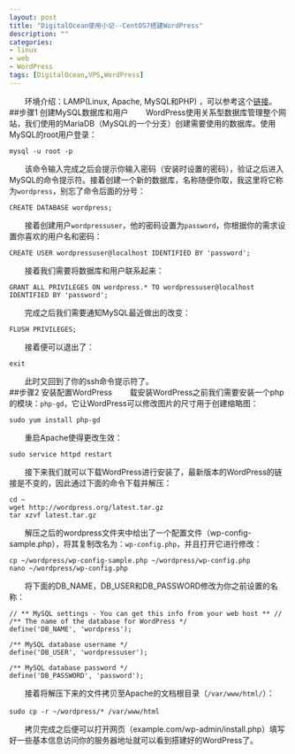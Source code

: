 ```yaml
---
layout: post
title: "DigitalOcean使用小记--CentOS7搭建WordPress"
description: ""
categories: 
- linux
- web
- WordPress
tags: [DigitalOcean,VPS,WordPress]
---
```



　　环境介绍：LAMP(Linux, Apache, MySQL和PHP) ，可以参考这个[链接](http://jeremybai.github.io/blog/2015/03/20/digitalocean-lamp/)。
##步骤1 创建MySQL数据库和用户
　　WordPress使用关系型数据库管理整个网站，我们使用的MariaDB（MySQL的一个分支）创建需要使用的数据库。使用MySQL的root用户登录：  

	mysql -u root -p
　　该命令输入完成之后会提示你输入密码（安装时设置的密码），验证之后进入MySQL的命令提示符。接着创建一个新的数据库，名称随便你取，我这里将它称为`wordpress`，别忘了命令后面的分号：  

	CREATE DATABASE wordpress;
　　接着创建用户`wordpressuser`，他的密码设置为`password`，你根据你的需求设置你喜欢的用户名和密码：  

	CREATE USER wordpressuser@localhost IDENTIFIED BY 'password';
　　接着我们需要将数据库和用户联系起来：  

	GRANT ALL PRIVILEGES ON wordpress.* TO wordpressuser@localhost IDENTIFIED BY 'password';
　　完成之后我们需要通知MySQL最近做出的改变：  

	FLUSH PRIVILEGES;
　　接着便可以退出了：  

	exit
　　此时又回到了你的ssh命令提示符了。  
##步骤2 安装配置WordPress
　　载安装WordPress之前我们需要安装一个php的模块：`php-gd`，它让WordPress可以修改图片的尺寸用于创建缩略图：  

	sudo yum install php-gd
　　重启Apache使得更改生效：  

	sudo service httpd restart
　　接下来我们就可以下载WordPress进行安装了，最新版本的WordPress的链接是不变的，因此通过下面的命令下载并解压：  

	cd ~
	wget http://wordpress.org/latest.tar.gz
	tar xzvf latest.tar.gz
　　解压之后的wordpress文件夹中给出了一个配置文件（wp-config-sample.php），将其复制改名为：`wp-config.php`，并且打开它进行修改：  

	cp ~/wordpress/wp-config-sample.php ~/wordpress/wp-config.php
	nano ~/wordpress/wp-config.php
　　将下面的DB_NAME，DB_USER和DB_PASSWORD修改为你之前设置的名称：  

	// ** MySQL settings - You can get this info from your web host ** //
	/** The name of the database for WordPress */
	define('DB_NAME', 'wordpress');

	/** MySQL database username */
	define('DB_USER', 'wordpressuser');

	/** MySQL database password */
	define('DB_PASSWORD', 'password');
	
　　接着将解压下来的文件拷贝至Apache的文档根目录（`/var/www/html/`）： 
 
	sudo cp -r ~/wordpress/* /var/www/html　　
　　拷贝完成之后便可以打开网页（example.com/wp-admin/install.php）填写好一些基本信息访问你的服务器地址就可以看到搭建好的WordPress了。